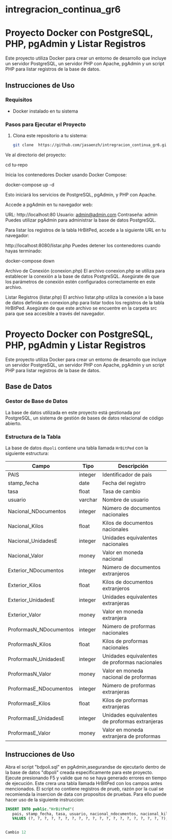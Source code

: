 # intregracion_continua_gr6

# Proyecto Docker con PostgreSQL, PHP, pgAdmin y Listar Registros

Este proyecto utiliza Docker para crear un entorno de desarrollo que incluye un servidor PostgreSQL, un servidor PHP con Apache, pgAdmin y un script PHP para listar registros de la base de datos.

## Instrucciones de Uso

### Requisitos

- Docker instalado en tu sistema

### Pasos para Ejecutar el Proyecto

1. Clona este repositorio a tu sistema:

   ```bash
   git clone  https://github.com/jasaenzh/intregracion_continua_gr6.git

Ve al directorio del proyecto:

cd tu-repo

Inicia los contenedores Docker usando Docker Compose:

docker-compose up -d

Esto iniciará los servicios de PostgreSQL, pgAdmin, y PHP con Apache.

Accede a pgAdmin en tu navegador web:

URL: http://localhost:80
Usuario: admin@admin.com
Contraseña: admin
Puedes utilizar pgAdmin para administrar la base de datos PostgreSQL.

Para listar los registros de la tabla HrBitPed, accede a la siguiente URL en tu navegador:

http://localhost:8080/listar.php
Puedes detener los contenedores cuando hayas terminado:

docker-compose down

Archivo de Conexión (conexion.php)
El archivo conexion.php se utiliza para establecer la conexión a la base de datos PostgreSQL. Asegúrate de que los parámetros de conexión estén configurados correctamente en este archivo.

Listar Registros (listar.php)
El archivo listar.php utiliza la conexión a la base de datos definida en conexion.php para listar todos los registros de la tabla HrBitPed. Asegúrate de que este archivo se encuentre en la carpeta src para que sea accesible a través del navegador.

# Proyecto Docker con PostgreSQL, PHP, pgAdmin y Listar Registros

Este proyecto utiliza Docker para crear un entorno de desarrollo que incluye un servidor PostgreSQL, un servidor PHP con Apache, pgAdmin y un script PHP para listar registros de la base de datos.

## Base de Datos

### Gestor de Base de Datos

La base de datos utilizada en este proyecto está gestionada por PostgreSQL, un sistema de gestión de bases de datos relacional de código abierto.

### Estructura de la Tabla

La base de datos `dbpoli` contiene una tabla llamada `HrBitPed` con la siguiente estructura:

| Campo                  | Tipo     | Descripción                                    |
|------------------------|----------|------------------------------------------------|
| PAIS                   | integer  | Identificador de país                          |
| stamp_fecha            | date     | Fecha del registro                             |
| tasa                   | float    | Tasa de cambio                                 |
| usuario                | varchar  | Nombre de usuario                              |
| Nacional_NDocumentos   | integer  | Número de documentos nacionales                |
| Nacional_Kilos         | float    | Kilos de documentos nacionales                 |
| Nacional_UnidadesE     | integer  | Unidades equivalentes nacionales               |
| Nacional_Valor         | money    | Valor en moneda nacional                       |
| Exterior_NDocumentos   | integer  | Número de documentos extranjeros               |
| Exterior_Kilos         | float    | Kilos de documentos extranjeros                |
| Exterior_UnidadesE     | integer  | Unidades equivalentes extranjeras              |
| Exterior_Valor         | money    | Valor en moneda extranjera                     |
| ProformasN_NDocumentos | integer  | Número de proformas nacionales                 |
| ProformasN_Kilos       | float    | Kilos de proformas nacionales                  |
| ProformasN_UnidadesE   | integer  | Unidades equivalentes de proformas nacionales  |
| ProformasN_Valor       | money    | Valor en moneda nacional de proformas          |
| ProformasE_NDocumentos | integer  | Número de proformas extranjeras                |
| ProformasE_Kilos       | float    | Kilos de proformas extranjeras                 |
| ProformasE_UnidadesE   | integer  | Unidades equivalentes de proformas extranjeras |
| ProformasE_Valor       | money    | Valor en moneda extranjera de proformas        |

## Instrucciones de Uso

Abra el script "bdpoli.sql" en pgAdmin,asegurandse de ejecutarlo dentro de la base de datos "dbpoli" creada especificamente para este proyecto. 
Ejecute presionando F5 y valide que no se haya generado errores en tiempo de ejecución. Este crera una tabla llamada HrBitPed con los campos antes mencionados.
El script no contiene registros de prueb, razón por la cual se recomienda la insercion de data con propositos de pruebas. 
Para ello puede hacer uso de la siguiente instruccion:

   ```sql
   INSERT INTO public."HrBitPed"(
      pais, stamp_fecha, tasa, usuario, nacional_ndocumentos, nacional_kilos, nacional_unidadese, nacional_valor, exterior_ndocumentos, exterior_kilos, exterior_unidadese, exterior_valor, proformasn_ndocumentos, proformasn_kilos, proformasn_unidadese, proformasn_valor, proformase_ndocumentos, proformase_kilos, proformase_unidadese, proformase_valor)
      VALUES (?, ?, ?, ?, ?, ?, ?, ?, ?, ?, ?, ?, ?, ?, ?, ?, ?, ?, ?, ?);


Cambio 12

